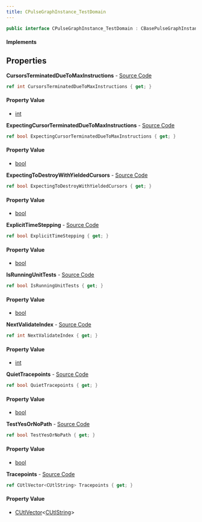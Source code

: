 ```yaml
---
title: CPulseGraphInstance_TestDomain
---
```


```csharp
public interface CPulseGraphInstance_TestDomain : CBasePulseGraphInstance, ISchemaClass<CBasePulseGraphInstance>, ISchemaClass<CPulseGraphInstance_TestDomain>, ISchemaField, ISchemaClass, INativeHandle
```

#### Implements

## Properties

**CursorsTerminatedDueToMaxInstructions** - [Source Code](https://github.com/swiftly-solution/swiftlys2/blob/master/managed/src/SwiftlyS2.Generated/Schemas/Interfaces/CPulseGraphInstance_TestDomain.cs#L26)

```csharp
ref int CursorsTerminatedDueToMaxInstructions { get; }
```

#### Property Value

- [int](https://learn.microsoft.com/dotnet/api/system.int32)

**ExpectingCursorTerminatedDueToMaxInstructions** - [Source Code](https://github.com/swiftly-solution/swiftlys2/blob/master/managed/src/SwiftlyS2.Generated/Schemas/Interfaces/CPulseGraphInstance_TestDomain.cs#L24)

```csharp
ref bool ExpectingCursorTerminatedDueToMaxInstructions { get; }
```

#### Property Value

- [bool](https://learn.microsoft.com/dotnet/api/system.boolean)

**ExpectingToDestroyWithYieldedCursors** - [Source Code](https://github.com/swiftly-solution/swiftlys2/blob/master/managed/src/SwiftlyS2.Generated/Schemas/Interfaces/CPulseGraphInstance_TestDomain.cs#L20)

```csharp
ref bool ExpectingToDestroyWithYieldedCursors { get; }
```

#### Property Value

- [bool](https://learn.microsoft.com/dotnet/api/system.boolean)

**ExplicitTimeStepping** - [Source Code](https://github.com/swiftly-solution/swiftlys2/blob/master/managed/src/SwiftlyS2.Generated/Schemas/Interfaces/CPulseGraphInstance_TestDomain.cs#L18)

```csharp
ref bool ExplicitTimeStepping { get; }
```

#### Property Value

- [bool](https://learn.microsoft.com/dotnet/api/system.boolean)

**IsRunningUnitTests** - [Source Code](https://github.com/swiftly-solution/swiftlys2/blob/master/managed/src/SwiftlyS2.Generated/Schemas/Interfaces/CPulseGraphInstance_TestDomain.cs#L16)

```csharp
ref bool IsRunningUnitTests { get; }
```

#### Property Value

- [bool](https://learn.microsoft.com/dotnet/api/system.boolean)

**NextValidateIndex** - [Source Code](https://github.com/swiftly-solution/swiftlys2/blob/master/managed/src/SwiftlyS2.Generated/Schemas/Interfaces/CPulseGraphInstance_TestDomain.cs#L28)

```csharp
ref int NextValidateIndex { get; }
```

#### Property Value

- [int](https://learn.microsoft.com/dotnet/api/system.int32)

**QuietTracepoints** - [Source Code](https://github.com/swiftly-solution/swiftlys2/blob/master/managed/src/SwiftlyS2.Generated/Schemas/Interfaces/CPulseGraphInstance_TestDomain.cs#L22)

```csharp
ref bool QuietTracepoints { get; }
```

#### Property Value

- [bool](https://learn.microsoft.com/dotnet/api/system.boolean)

**TestYesOrNoPath** - [Source Code](https://github.com/swiftly-solution/swiftlys2/blob/master/managed/src/SwiftlyS2.Generated/Schemas/Interfaces/CPulseGraphInstance_TestDomain.cs#L32)

```csharp
ref bool TestYesOrNoPath { get; }
```

#### Property Value

- [bool](https://learn.microsoft.com/dotnet/api/system.boolean)

**Tracepoints** - [Source Code](https://github.com/swiftly-solution/swiftlys2/blob/master/managed/src/SwiftlyS2.Generated/Schemas/Interfaces/CPulseGraphInstance_TestDomain.cs#L30)

```csharp
ref CUtlVector<CUtlString> Tracepoints { get; }
```

#### Property Value

- [CUtlVector](/docs/api/shared/natives/cutlvector-1)<[CUtlString](/docs/api/shared/natives/cutlstring)>


